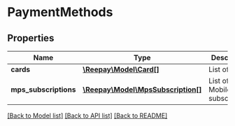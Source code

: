# PaymentMethods

## Properties
Name | Type | Description | Notes
------------ | ------------- | ------------- | -------------
**cards** | [**\Reepay\Model\Card[]**](Card.md) | List of cards | [optional]
**mps_subscriptions** | [**\Reepay\Model\MpsSubscription[]**](MpsSubscription.md) | List of Mobilepay subscriptions | [optional]

[[Back to Model list]](../../README.md#documentation-for-models) [[Back to API list]](../../README.md#documentation-for-api-endpoints) [[Back to README]](../../README.md)


